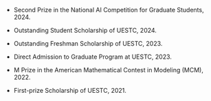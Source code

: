 - Second Prize in the National AI Competition for Graduate Students, 2024.

- Outstanding Student Scholarship of UESTC, 2024.

- Outstanding Freshman Scholarship of UESTC, 2023.

- Direct Admission to Graduate Program at UESTC, 2023.

- M Prize in the American Mathematical Contest in Modeling (MCM), 2022.

- First-prize Scholarship of UESTC, 2021.
